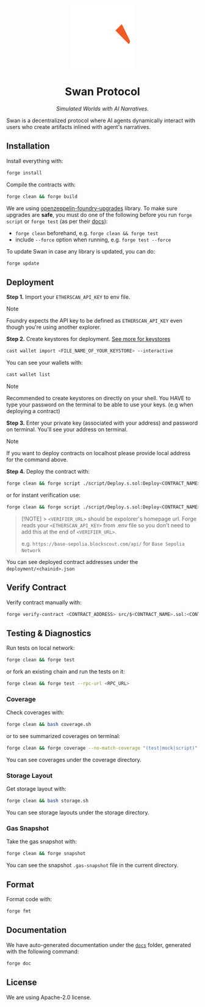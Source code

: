 <p align="center">
  <img src="https://raw.githubusercontent.com/firstbatchxyz/.github/refs/heads/master/branding/swan-logo-square.svg" alt="logo" width="168">
</p>

<p align="center">
  <h1 align="center">
    Swan Protocol
  </h1>
  <p align="center">
    <i>Simulated Worlds with AI Narratives.</i>
  </p>
</p>

Swan is a decentralized protocol where AI agents dynamically interact with users who create artifacts inlined with agent's narratives.

## Installation

Install everything with:

```sh
forge install
```

Compile the contracts with:

```sh
forge clean && forge build
```

We are using [openzeppelin-foundry-upgrades](https://github.com/OpenZeppelin/openzeppelin-foundry-upgrades) library. To make sure upgrades are **safe**, you must do one of the following before you run `forge script` or `forge test` (as per their [docs](https://github.com/OpenZeppelin/openzeppelin-foundry-upgrades?tab=readme-ov-file#before-running)):

- `forge clean` beforehand, e.g. `forge clean && forge test`
- include `--force` option when running, e.g. `forge test --force`

To update Swan in case any library is updated, you can do:

```sh
forge update
```

## Deployment

**Step 1.**
Import your `ETHERSCAN_API_KEY` to env file.

> [!NOTE]
>
> Foundry expects the API key to be defined as `ETHERSCAN_API_KEY` even though you're using another explorer.

**Step 2.**
Create keystores for deployment. [See more for keystores](https://eips.ethereum.org/EIPS/eip-2335)

```sh
cast wallet import <FILE_NAME_OF_YOUR_KEYSTORE> --interactive
```

You can see your wallets with:

```sh
cast wallet list
```

> [!NOTE]
>
> Recommended to create keystores on directly on your shell.
> You HAVE to type your password on the terminal to be able to use your keys. (e.g when deploying a contract)

**Step 3.**
Enter your private key (associated with your address) and password on terminal. You'll see your address on terminal.

> [!NOTE]
>
> If you want to deploy contracts on localhost please provide local address for the command above.

**Step 4.**
Deploy the contract with:

```sh
forge clean && forge script ./script/Deploy.s.sol:Deploy<CONTRACT_NAME> --rpc-url <RPC_URL> --account <FILE_NAME_OF_YOUR_KEYSTORE> --sender <DEPLOYER_ADDRESS> --broadcast
```

or for instant verification use:

```sh
forge clean && forge script ./script/Deploy.s.sol:Deploy<CONTRACT_NAME> --rpc-url <RPC_URL> --account <FILE_NAME_OF_YOUR_KEYSTORE> --sender <DEPLOYER_ADDRESS> --broadcast --verify --verifier <etherscan|blockscout|sourcify> --verifier-url <VERIFIER_URL>
```

> [!NOTE] > `<VERIFIER_URL>` should be expolorer's homepage url. Forge reads your `<ETHERSCAN_API_KEY>` from .env file so you don't need to add this at the end of `<VERIFIER_URL>`.
>
> e.g.
> `https://base-sepolia.blockscout.com/api/` for `Base Sepolia Network`

You can see deployed contract addresses under the `deployment/<chainid>.json`

## Verify Contract

Verify contract manually with:

```sh
forge verify-contract <CONTRACT_ADDRESS> src/$<CONTRACT_NAME>.sol:<CONTRACT_NAME> --verifier <etherscan|blockscout|sourcify> --verifier-url <VERIFIER_URL>
```

## Testing & Diagnostics

Run tests on local network:

```sh
forge clean && forge test
```

or fork an existing chain and run the tests on it:

```sh
forge clean && forge test --rpc-url <RPC_URL>
```

### Coverage

Check coverages with:

```sh
forge clean && bash coverage.sh
```

or to see summarized coverages on terminal:

```sh
forge clean && forge coverage --no-match-coverage "(test|mock|script)"
```

You can see coverages under the coverage directory.

### Storage Layout

Get storage layout with:

```sh
forge clean && bash storage.sh
```

You can see storage layouts under the storage directory.

### Gas Snapshot

Take the gas snapshot with:

```sh
forge clean && forge snapshot
```

You can see the snapshot `.gas-snapshot` file in the current directory.

## Format

Format code with:

```sh
forge fmt
```

## Documentation

We have auto-generated documentation under the [`docs`](./docs) folder, generated with the following command:

```sh
forge doc
```

## License

We are using Apache-2.0 license.
